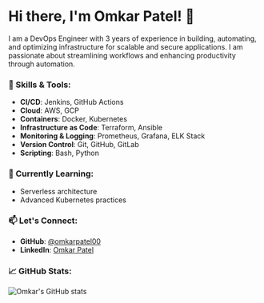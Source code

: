 # Hi there, I'm Omkar Patel! 👋

I am a DevOps Engineer with 3 years of experience in building, automating, and optimizing infrastructure for scalable and secure applications. I am passionate about streamlining workflows and enhancing productivity through automation.

### 🚀 Skills & Tools:
- **CI/CD**: Jenkins, GitHub Actions
- **Cloud**: AWS, GCP
- **Containers**: Docker, Kubernetes
- **Infrastructure as Code**: Terraform, Ansible
- **Monitoring & Logging**: Prometheus, Grafana, ELK Stack
- **Version Control**: Git, GitHub, GitLab
- **Scripting**: Bash, Python

### 🌱 Currently Learning:
- Serverless architecture
- Advanced Kubernetes practices

### 📫 Let's Connect:
- **GitHub**: [@omkarpatel00](https://github.com/omkarpatel00)
- **LinkedIn**: [Omkar Patel](https://www.linkedin.com/in/omkar-patel-op/)

### 📈 GitHub Stats:
![Omkar's GitHub stats](https://github-readme-stats.vercel.app/api?username=omkarpatel00&show_icons=true&theme=radical)

